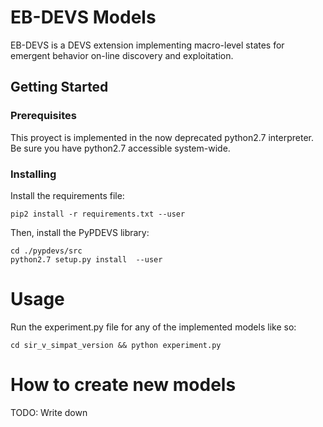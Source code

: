 # EB-DEVS Models

EB-DEVS is a DEVS extension implementing macro-level states for emergent behavior on-line discovery and exploitation.

## Getting Started 

### Prerequisites

This proyect is implemented in the now deprecated python2.7 interpreter.
Be sure you have python2.7 accessible system-wide.


### Installing

Install the requirements file:

```
pip2 install -r requirements.txt --user

```

Then, install the PyPDEVS library:

```
cd ./pypdevs/src
python2.7 setup.py install  --user

```


# Usage

Run the experiment.py file for any of the implemented models like so:

```
cd sir_v_simpat_version && python experiment.py
```

# How to create new models

TODO: Write down
